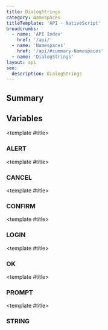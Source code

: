 ```yaml
---
title: DialogStrings
category: Namespaces
titleTemplate: 'API - NativeScript'
breadcrumbs: 
  - name: 'API Index'
    href: '/api/'
  - name: 'Namespaces'
    href: '/api/#summary-Namespaces'
  - name: 'DialogStrings'
layout: api
seo:
  description: DialogStrings
---
```


<!-- This page is auto generated, do not edit manually. -->
<!-- Run "yarn generate:api-docs" to regenerate -->

<script setup lang="ts">
  import { provide } from "vue";
  import API_DATA from "./DialogStrings.data.json";
  
  provide('API_DATA', API_DATA);
</script>

<APIRefHierarchy v-once />

## <Heading ignore>Summary</Heading>

<APIRefSummary v-once />

## Variables

<div class="isConst">

<APIRef for="12917" v-once>

<template #title>

### ALERT

</template>

</APIRef>

</div>

<div class="isConst">

<APIRef for="12920" v-once>

<template #title>

### CANCEL

</template>

</APIRef>

</div>

<div class="isConst">

<APIRef for="12916" v-once>

<template #title>

### CONFIRM

</template>

</APIRef>

</div>

<div class="isConst">

<APIRef for="12918" v-once>

<template #title>

### LOGIN

</template>

</APIRef>

</div>

<div class="isConst">

<APIRef for="12919" v-once>

<template #title>

### OK

</template>

</APIRef>

</div>

<div class="isConst">

<APIRef for="12915" v-once>

<template #title>

### PROMPT

</template>

</APIRef>

</div>

<div class="isConst">

<APIRef for="12914" v-once>

<template #title>

### STRING

</template>

</APIRef>

</div>

